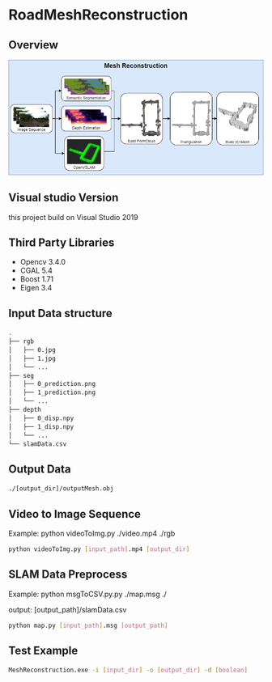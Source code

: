 # RoadMeshReconstruction
## Overview
![Alt text](./assets/RoadMesh.png?raw=true "Title")

## Visual studio Version
this project build on Visual Studio 2019

## Third Party Libraries
- Opencv 3.4.0
- CGAL 5.4
- Boost 1.71
- Eigen 3.4

## Input Data structure
```bash
.
├── rgb
│   ├── 0.jpg
│   ├── 1.jpg
│   └── ...
├── seg
│   ├── 0_prediction.png
│   ├── 1_prediction.png
│   └── ... 
├── depth
│   ├── 0_disp.npy
│   ├── 1_disp.npy
│   └── ...
└── slamData.csv
```

## Output Data
```bash
./[output_dir]/outputMesh.obj
```

## Video to Image Sequence

Example: python videoToImg.py ./video.mp4 ./rgb
```bash
python videoToImg.py [input_path].mp4 [output_dir]
```

## SLAM Data Preprocess

Example: python msgToCSV.py.py ./map.msg ./

output: [output_path]/slamData.csv
```bash
python map.py [input_path].msg [output_path]
```

## Test Example
```bash
MeshReconstruction.exe -i [input_dir] -o [output_dir] -d [boolean]
```